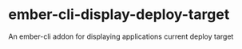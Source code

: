 # ember-cli-display-deploy-target
An ember-cli addon for displaying applications current deploy target
